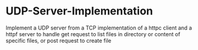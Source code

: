 # UDP-Server-Implementation
Implement a UDP server from a TCP implementation of a httpc client and a httpf server to handle get request to list files in directory or content of specific files, or post request to create file
